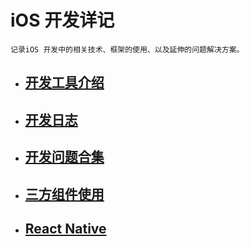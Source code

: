 # iOS 开发详记

`记录iOS 开发中的相关技术、框架的使用、以及延伸的问题解决方案。`

* ## [开发工具介绍](开发工具介绍.md)

* ## [开发日志](开发日志)

* ## [开发问题合集](开发问题合集)

* ## [三方组件使用](三方组件使用)

* ## [React Native](RN)


